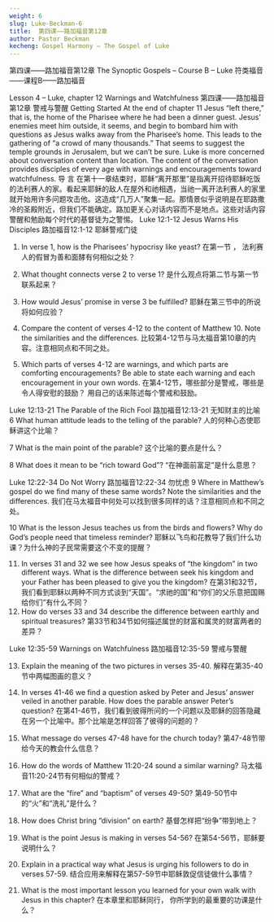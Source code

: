 ```yaml
---
weight: 6
slug: Luke-Beckman-6
title:  第四课——路加福音第12章
author: Pastor Beckman
kecheng: Gospel Harmony – The Gospel of Luke
---
```


第四课——路加福音第12章
The Synoptic Gospels – Course B – Luke
符类福音——课程B——路加福音

Lesson 4 – Luke, chapter 12 Warnings and Watchfulness
第四课——路加福音第12章  警戒与警醒
Getting Started   At the end of chapter 11 Jesus “left there,” that is, the home of the Pharisee where he had been a dinner guest. Jesus’ enemies meet him outside, it seems, and begin to bombard him with questions as Jesus walks away from the Pharisee’s home. This leads to the gathering of “a crowd of many thousands.” That seems to suggest the temple grounds in Jerusalem, but we can’t be sure. Luke is more concerned about conversation content than location. The content of the conversation provides disciples of every age with warnings and encouragements toward watchfulness.
导 言  在第十一章结束时，耶稣“离开那里”是指离开招待耶稣吃饭的法利赛人的家。看起来耶稣的敌人在屋外和祂相遇，当祂一离开法利赛人的家里就开始用许多问题攻击他。这造成“几万人”聚集一起。那情景似乎说明是在耶路撒冷的圣殿附近，但我们不能确定。路加更关心对话内容而不是地点。这些对话内容警醒和勉励每个时代的基督徒为之警惕。
Luke 12:1-12    Jesus Warns His Disciples
路加福音12:1-12   耶稣警戒门徒
1.   In verse 1, how is the Pharisees’ hypocrisy like yeast?
在第一节 ， 法利赛人的假冒为善和面酵有何相似之处？

2.   What thought connects verse 2 to verse 1?
是什么观点将第二节与第一节联系起来？

3.   How would Jesus’ promise in verse 3 be fulfilled?
   耶稣在第三节中的所说将如何应验？
4.   Compare the content of verses 4-12 to the content of Matthew 10. Note the similarities and the differences.
比较第4-12节与马太福音第10章的内容。注意相同点和不同之处。

5.   Which parts of verses 4-12 are warnings, and which parts are comforting encouragements? Be able to state each warning and each encouragement in your own words.
在第4-12节，哪些部分是警戒，哪些是令人得安慰的鼓励？ 用自己的话来陈述每个警戒和鼓励。

Luke 12:13-21    The Parable of the Rich Fool
路加福音12:13-21 无知财主的比喻
6       What human attitude leads to the telling of the parable?
人的何种心态使耶稣讲这个比喻？

7       What is the main point of the parable?
这个比喻的要点是什么？

8       What does it mean to be “rich toward God”?
“在神面前富足”是什么意思？

Luke 12:22-34    Do Not Worry
路加福音12:22-34   勿忧虑
9       Where in Matthew’s gospel do we find many of these same words? Note the similarities and the differences.
我们在马太福音中何处可以找到很多同样的话？注意相同点和不同之处。

10  What is the lesson Jesus teaches us from the birds and flowers? Why do God’s people need that timeless reminder?
   耶稣以飞鸟和花教导了我们什么功课？为什么神的子民常需要这个不变的提醒？

11. In verses 31 and 32 we see how Jesus speaks of “the kingdom” in two different ways. What is the difference between seek his kingdom and your Father has been pleased to give you the kingdom?
      在第31和32节，我们看到耶稣以两种不同方式谈到“天国”。“求祂的国”和“你们的父乐意把国赐给你们”有什么不同？
12. How do verses 33 and 34 describe the difference between earthly and spiritual treasures?
   第33节和34节如何描述属世的财富和属灵的财富两者的差异？

Luke 12:35-59    Warnings on Watchfulness
路加福音12:35-59   警戒与警醒

13. Explain the meaning of the two pictures in verses 35-40.
      解释在第35-40节中两幅图画的意义？

14. In verses 41-46 we find a question asked by Peter and Jesus’ answer veiled in another parable. How does the parable answer Peter’s question?
 在第41-46节，我们看到彼得所问的一个问题以及耶稣的回答隐藏在另一个比喻中。那个比喻是怎样回答了彼得的问题的？
15. What message do verses 47-48 have for the church today?
      第47-48节带给今天的教会什么信息？

16. How do the words of Matthew 11:20-24 sound a similar warning?
 马太福音11:20-24节有何相似的警戒？
17. What are the “fire” and “baptism” of verses 49-50?
      第49-50节中的“火”和“洗礼”是什么？

18. How does Christ bring “division” on earth?
     基督怎样把“纷争”带到地上？

19. What is the point Jesus is making in verses 54-56?
      在第54-56节，耶稣要说明什么？

20. Explain in a practical way what Jesus is urging his followers to do in verses 57-59.
     结合应用来解释在第57-59节中耶稣敦促信徒做什么事情？

21. What is the most important lesson you learned for your own walk with Jesus in this chapter?
     在本章里和耶稣同行， 你所学到的最重要的功课是什么？
